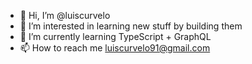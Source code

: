 - 👋 Hi, I’m @luiscurvelo
- 👀 I’m interested in learning new stuff by building them
- 🌱 I’m currently learning TypeScript + GraphQL
- 📫 How to reach me luiscurvelo91@gmail.com

<!---
luiscurvelo/luiscurvelo is a ✨ special ✨ repository because its `README.md` (this file) appears on your GitHub profile.
You can click the Preview link to take a look at your changes.
--->
